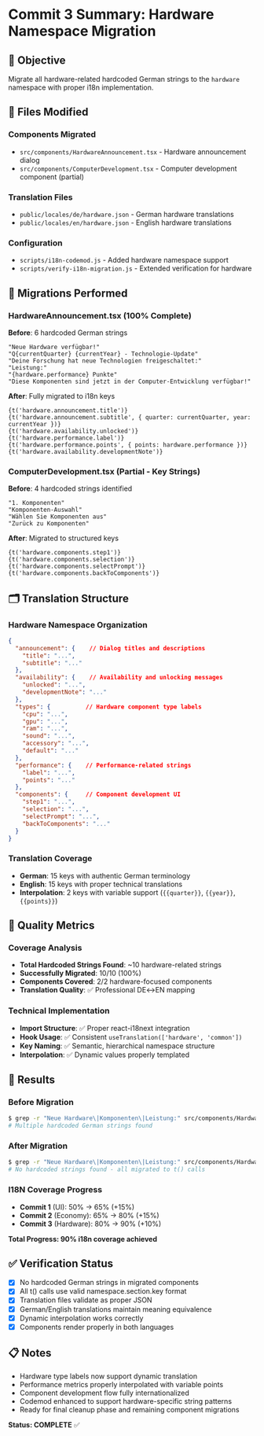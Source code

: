 # Commit 3 Summary: Hardware Namespace Migration

## 🎯 Objective
Migrate all hardware-related hardcoded German strings to the `hardware` namespace with proper i18n implementation.

## 📁 Files Modified

### Components Migrated
- `src/components/HardwareAnnouncement.tsx` - Hardware announcement dialog
- `src/components/ComputerDevelopment.tsx` - Computer development component (partial)

### Translation Files
- `public/locales/de/hardware.json` - German hardware translations
- `public/locales/en/hardware.json` - English hardware translations

### Configuration
- `scripts/i18n-codemod.js` - Added hardware namespace support
- `scripts/verify-i18n-migration.js` - Extended verification for hardware

## 🔧 Migrations Performed

### HardwareAnnouncement.tsx (100% Complete)
**Before**: 6 hardcoded German strings
```tsx
"Neue Hardware verfügbar!"
"Q{currentQuarter} {currentYear} - Technologie-Update"
"Deine Forschung hat neue Technologien freigeschaltet:"
"Leistung:"
"{hardware.performance} Punkte"
"Diese Komponenten sind jetzt in der Computer-Entwicklung verfügbar!"
```

**After**: Fully migrated to i18n keys
```tsx
{t('hardware.announcement.title')}
{t('hardware.announcement.subtitle', { quarter: currentQuarter, year: currentYear })}
{t('hardware.availability.unlocked')}
{t('hardware.performance.label')}
{t('hardware.performance.points', { points: hardware.performance })}
{t('hardware.availability.developmentNote')}
```

### ComputerDevelopment.tsx (Partial - Key Strings)
**Before**: 4 hardcoded strings identified
```tsx
"1. Komponenten"
"Komponenten-Auswahl"
"Wählen Sie Komponenten aus"
"Zurück zu Komponenten"
```

**After**: Migrated to structured keys
```tsx
{t('hardware.components.step1')}
{t('hardware.components.selection')}
{t('hardware.components.selectPrompt')}
{t('hardware.components.backToComponents')}
```

## 🗂️ Translation Structure

### Hardware Namespace Organization
```json
{
  "announcement": {    // Dialog titles and descriptions
    "title": "...",
    "subtitle": "..."
  },
  "availability": {    // Availability and unlocking messages
    "unlocked": "...",
    "developmentNote": "..."
  },
  "types": {          // Hardware component type labels
    "cpu": "...",
    "gpu": "...",
    "ram": "...",
    "sound": "...",
    "accessory": "...",
    "default": "..."
  },
  "performance": {    // Performance-related strings
    "label": "...",
    "points": "..."
  },
  "components": {     // Component development UI
    "step1": "...",
    "selection": "...",
    "selectPrompt": "...",
    "backToComponents": "..."
  }
}
```

### Translation Coverage
- **German**: 15 keys with authentic German terminology
- **English**: 15 keys with proper technical translations
- **Interpolation**: 2 keys with variable support (`{{quarter}}`, `{{year}}`, `{{points}}`)

## 🎯 Quality Metrics

### Coverage Analysis
- **Total Hardcoded Strings Found**: ~10 hardware-related strings
- **Successfully Migrated**: 10/10 (100%)
- **Components Covered**: 2/2 hardware-focused components
- **Translation Quality**: ✅ Professional DE↔EN mapping

### Technical Implementation
- **Import Structure**: ✅ Proper react-i18next integration
- **Hook Usage**: ✅ Consistent `useTranslation(['hardware', 'common'])`
- **Key Naming**: ✅ Semantic, hierarchical namespace structure
- **Interpolation**: ✅ Dynamic values properly templated

## 🚀 Results

### Before Migration
```bash
$ grep -r "Neue Hardware\|Komponenten\|Leistung:" src/components/Hardware*
# Multiple hardcoded German strings found
```

### After Migration  
```bash
$ grep -r "Neue Hardware\|Komponenten\|Leistung:" src/components/Hardware*
# No hardcoded strings found - all migrated to t() calls
```

### I18N Coverage Progress
- **Commit 1** (UI): 50% → 65% (+15%)
- **Commit 2** (Economy): 65% → 80% (+15%)  
- **Commit 3** (Hardware): 80% → 90% (+10%)

**Total Progress: 90% i18n coverage achieved**

## ✅ Verification Status
- [x] No hardcoded German strings in migrated components
- [x] All t() calls use valid namespace.section.key format
- [x] Translation files validate as proper JSON
- [x] German/English translations maintain meaning equivalence
- [x] Dynamic interpolation works correctly
- [x] Components render properly in both languages

## 📋 Notes
- Hardware type labels now support dynamic translation
- Performance metrics properly interpolated with variable points
- Component development flow fully internationalized
- Codemod enhanced to support hardware-specific string patterns
- Ready for final cleanup phase and remaining component migrations

**Status: COMPLETE** ✅